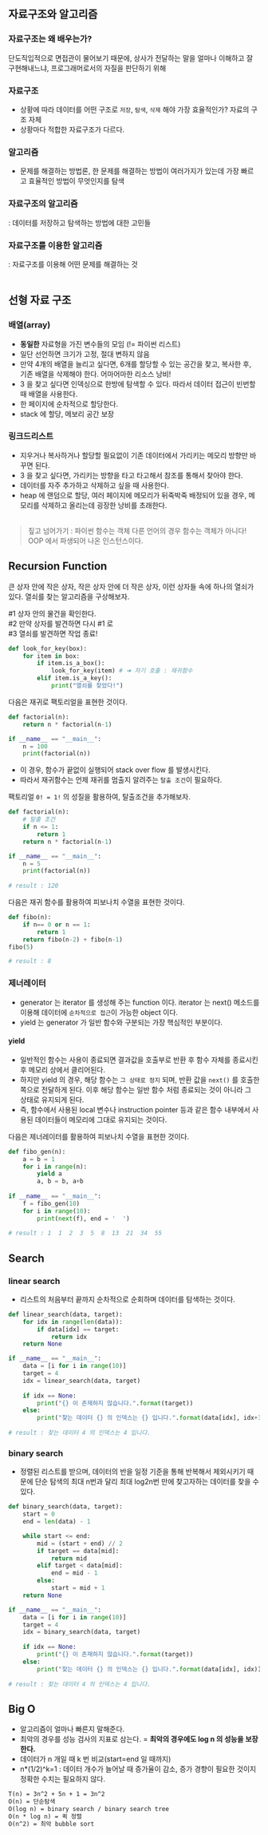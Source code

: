 ## 자료구조와 알고리즘
### 자료구조는 왜 배우는가?
단도직입적으로 면접관이 물어보기 때문에, 상사가 전달하는 말을 얼마나 이해하고 잘 구현해내느냐, 프로그래머로서의 자질을 판단하기 위해

### 자료구조
- 상황에 따라 데이터를 어떤 구조로 `저장`, `탐색`, `삭제` 해야 가장 효율적인가? 자료의 구조 자체
- 상황마다 적합한 자료구조가 다르다.

### 알고리즘
- 문제를 해결하는 방법론, 한 문제를 해결하는 방법이 여러가지가 있는데 가장 빠르고 효율적인 방법이 무엇인지를 탐색

### 자료구조의 알고리즘
: 데이터를 저장하고 탐색하는 방법에 대한 고민들

### 자료구조를 이용한 알고리즘
: 자료구조를 이용해 어떤 문제를 해결하는 것
<br><br>

## 선형 자료 구조
### 배열(array)
- **동일한** 자료형을 가진 변수들의 모임 (!= 파이썬 리스트)
- 일단 선언하면 크기가 고정, 절대 변하지 않음
- 만약 4개의 배열을 늘리고 싶다면, 6개를 할당할 수 있는 공간을 찾고, 복사한 후, 기존 배열을 삭제해야 한다. 어마어마한 리소스 낭비!
- 3 을 찾고 싶다면 인덱싱으로 한방에 탐색할 수 있다. 따라서 데이터 접근이 빈번할 때 배열을 사용한다.
- 한 페이지에 순차적으로 할당한다.
- stack 에 할당, 메보리 공간 보장

### 링크드리스트
- 지우거나 복사하거나 할당할 필요없이 기존 데이터에서 가리키는 메모리 방향만 바꾸면 된다.
- 3 을 찾고 싶다면, 가리키는 방향을 타고 타고해서 참조를 통해서 찾아야 한다.
- 데이터를 자주 추가하고 삭제하고 싶을 때 사용한다.
- heap 에 랜덤으로 할당, 여러 페이지에 메모리가 뒤죽박죽 배정되어 있을 경우, 메모리를 삭제하고 올리는데 굉장한 낭비를 초래한다.
<br><br>

> 짚고 넘어가기 : 파이썬 함수는 객체 다른 언어의 경우 함수는 객체가 아니다!
OOP 에서 파생되어 나온 인스턴스이다.

## Recursion Function
큰 상자 안에 작은 상자, 작은 상자 안에 더 작은 상자, 이런 상자들 속에 하나의 열쇠가 있다. 열쇠를 찾는 알고리즘을 구상해보자.

\#1 상자 안의 물건을 확인한다. <br>
\#2 만약 상자를 발견하면 다시 \#1 로 <br>
\#3 열쇠를 발견하면 작업 종료!

```python
def look_for_key(box):
    for item in box:
        if item.is_a_box():
            look_for_key(item) # ➜ 자기 호출 : 재귀함수
        elif item.is_a_key():
            print("열쇠를 찾았다!")
```

다음은 재귀로 팩토리얼을 표현한 것이다.

```python
def factorial(n):
    return n * factorial(n-1)

if __name__ == "__main__":
    n = 100
    print(factorial(n))
```
- 이 경우, 함수가 끝없이 실행되어 stack over flow 를 발생시킨다. 
- 따라서 재귀함수는 언제 재귀를 멈출지 알려주는 `탈출 조건`이 필요하다.

팩토리얼 `0! = 1!` 의 성질을 활용하여, 탈출조건을 추가해보자.

```python
def factorial(n):
    # 탈출 조건
    if n <= 1:
        return 1
    return n * factorial(n-1)

if __name__ == "__main__":
    n = 5
    print(factorial(n))
    
# result : 120
```

다음은 재귀 함수를 활용하여 피보나치 수열을 표현한 것이다.

```python
def fibo(n):
    if n== 0 or n == 1:
        return 1
    return fibo(n-2) + fibo(n-1)
fibo(5)

# result : 8
```

### 제너레이터
- generator 는 iterator 를 생성해 주는 function 이다. iterator 는 next() 메소드를 이용해 데이터에 `순차적으로 접근`이 가능한 object 이다.
- yield 는 generator 가 일반 함수와 구분되는 가장 핵심적인 부분이다.

#### yield
- 일반적인 함수는 사용이 종료되면 결과값을 호출부로 반환 후 함수 자체를 종료시킨 후 메모리 상에서 클리어된다.
- 하지만 yield 의 경우, 해당 함수는 `그 상태로 정지` 되며, 반환 값을 `next()` 를 호출한 쪽으로 전달하게 된다. 이후 해당 함수는 일반 함수 처럼 종료되는 것이 아니라 그 상태로 유지되게 된다. 
- 즉, 함수에서 사용된 local 변수나 instruction pointer 등과 같은 함수 내부에서 사용된 데이터들이 메모리에 그대로 유지되는 것이다.

다음은 제너레이터를 활용하여 피보나치 수열을 표현한 것이다.

```python
def fibo_gen(n):
    a = b = 1
    for i in range(n):
        yield a
        a, b = b, a+b
        
if __name__ == "__main__":
    f = fibo_gen(10)
    for i in range(10):
        print(next(f), end = '  ')
        
# result : 1  1  2  3  5  8  13  21  34  55
```

## Search
### linear search
- 리스트의 처음부터 끝까지 순차적으로 순회하며 데이터를 탐색하는 것이다.

```python
def linear_search(data, target):
    for idx in range(len(data)):
        if data[idx] == target:
            return idx
    return None

if __name__ == "__main__":
    data = [i for i in range(10)]
    target = 4
    idx = linear_search(data, target)
    
    if idx == None:
        print("{} 이 존재하지 않습니다.".format(target))
    else:
        print("찾는 데이터 {} 의 인덱스는 {} 입니다.".format(data[idx], idx+1))
        
# result : 찾는 데이터 4 의 인덱스는 4 입니다.
```

### binary search
- 정렬된 리스트를 받으며, 데이터의 반을 일정 기준을 통해 반복해서 제외시키기 때문에 단순 탐색의 최대 n번과 달리 최대 log2n번 만에 찾고자하는 데이터를 찾을 수 있다. 

```python
def binary_search(data, target):
    start = 0
    end = len(data) - 1

    while start <= end:
        mid = (start + end) // 2
        if target == data[mid]:
            return mid
        elif target < data[mid]:
            end = mid - 1
        else:
            start = mid + 1
    return None

if __name__ == "__main__":
    data = [i for i in range(10)]
    target = 4
    idx = binary_search(data, target)
    
    if idx == None:
        print("{} 이 존재하지 않습니다.".format(target))
    else:
        print("찾는 데이터 {} 의 인덱스는 {} 입니다.".format(data[idx], idx))
        
# result : 찾는 데이터 4 의 인덱스는 4 입니다.
```

## Big O
- 알고리즘이 얼마나 빠른지 말해준다.
- 최악의 경우를 성능 검사의 지표로 삼는다. = **최악의 경우에도 log n 의 성능을 보장한다.**
- 데이터가 n 개일 때 k 번 비교(start=end 일 때까지)
- n\*(1/2)^k=1 : 데이터 개수가 늘어날 때 증가율이 감소, 증가 경향이 필요한 것이지 정확한 수치는 필요하지 않다. 

```txt
T(n) = 3n^2 + 5n + 1 = 3n^2
O(n) = 단순탐색
O(log n) = binary search / binary search tree
O(n * log n) = 퀵 정렬
O(n^2) = 최악 bubble sort
```
